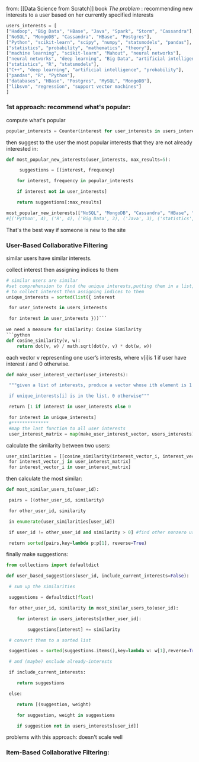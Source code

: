 from: [[Data Science from Scratch]] book
*The problem* : recommending new interests to a user based on her currently specified interests
```python 
users_interests = [ 
["Hadoop", "Big Data", "HBase", "Java", "Spark", "Storm", "Cassandra"],
["NoSQL", "MongoDB", "Cassandra", "HBase", "Postgres"],
["Python", "scikit-learn", "scipy", "numpy", "statsmodels", "pandas"],           ["R", "Python", "statistics", "regression", "probability"],                           ["machine learning", "regression", "decision trees", "libsvm"],              ["Python", "R", "Java", "C++", "Haskell", "programming languages"],
["statistics", "probability", "mathematics", "theory"], 
["machine learning", "scikit-learn", "Mahout", "neural networks"], 
["neural networks", "deep learning", "Big Data", "artificial intelligence"], ["Hadoop", "Java", "MapReduce", "Big Data"], 
["statistics", "R", "statsmodels"], 
["C++", "deep learning", "artificial intelligence", "probability"], 
["pandas", "R", "Python"], 
["databases", "HBase", "Postgres", "MySQL", "MongoDB"], 
["libsvm", "regression", "support vector machines"]
]
```
### 1st approach: recommend what's popular:
compute what's popular
```python 
popular_interests = Counter(interest for user_interests in users_interests for interest in user_interests).most_common()
```
then suggest to the user the most popular interests that they are not already interested in:
```python
def most_popular_new_interests(user_interests, max_results=5):

	 suggestions = [(interest, frequency)

	for interest, frequency in popular_interests

	if interest not in user_interests]

	return suggestions[:max_results]

most_popular_new_interests(["NoSQL", "MongoDB", "Cassandra", "HBase", "Postgres"]
#[('Python', 4), ('R', 4), ('Big Data', 3), ('Java', 3), ('statistics', 3)]
```
That's the best way if someone is new to the site 

### User-Based Collaborative Filtering
similar users have similar interests.

collect interest then assigning indices to them
```python
# similar users are similar
#set comprehension to find the unique interests,putting them in a list, and then sorting them
# to collect interest then assigning indices to them
unique_interests = sorted(list({ interest

 for user_interests in users_interests

 for interest in user_interests }))```
 
we need a measure for similarity: Cosine Similarity
```python
def cosine_similarity(v, w):
	return dot(v, w) / math.sqrt(dot(v, v) * dot(w, w))
```

each vector v representing one user’s interests, where v[i]is 1 if user have interest $i$ and 0 otherwise.
```python
def make_user_interest_vector(user_interests):

 """given a list of interests, produce a vector whose ith element is 1

 if unique_interests[i] is in the list, 0 otherwise"""

 return [1 if interest in user_interests else 0

 for interest in unique_interests]
 #**************
 #map the last function to all user interests
 user_interest_matrix = map(make_user_interest_vector, users_interests)
```
 calculate the similarity between two users:
 ```python
 user_similarities = [[cosine_similarity(interest_vector_i, interest_vector_j)
 for interest_vector_j in user_interest_matrix]
 for interest_vector_i in user_interest_matrix]
```
then calculate the most similar:
```python 
def most_similar_users_to(user_id):

 pairs = [(other_user_id, similarity)                  

 for other_user_id, similarity

 in enumerate(user_similarities[user_id])                

 if user_id != other_user_id and similarity > 0] #find other nonzero users

 return sorted(pairs,key=lambda p:p[1], reverse=True)
```
finally make suggestions:
```python 
from collections import defaultdict

def user_based_suggestions(user_id, include_current_interests=False):

 # sum up the similarities

 suggestions = defaultdict(float)

 for other_user_id, similarity in most_similar_users_to(user_id):

    for interest in users_interests[other_user_id]:

        suggestions[interest] += similarity

 # convert them to a sorted list

 suggestions = sorted(suggestions.items(),key=lambda w: w[1],reverse=True)

 # and (maybe) exclude already-interests

 if include_current_interests:

    return suggestions

 else:

    return [(suggestion, weight)

    for suggestion, weight in suggestions

    if suggestion not in users_interests[user_id]]
```
problems with this approach: doesn't scale well
### Item-Based Collaborative Filtering:
